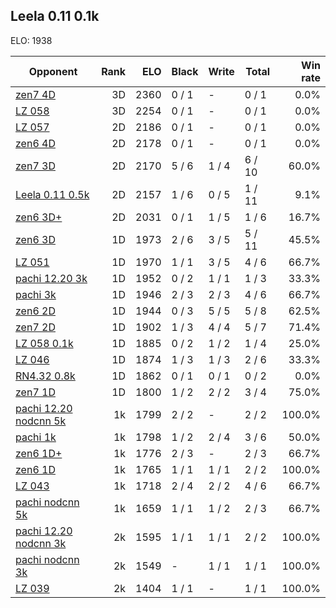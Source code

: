 ## Leela 0.11 0.1k ##

ELO: 1938

Opponent | Rank | ELO | Black | Write | Total | Win rate
---------|-----:|----:|-------|-------|-------|-------:
[zen7 4D](zen7%204D.md) | 3D | 2360 | 0 / 1 | - | 0 / 1 | 0.0%
[LZ 058](LZ%20058.md) | 3D | 2254 | 0 / 1 | - | 0 / 1 | 0.0%
[LZ 057](LZ%20057.md) | 2D | 2186 | 0 / 1 | - | 0 / 1 | 0.0%
[zen6 4D](zen6%204D.md) | 2D | 2178 | 0 / 1 | - | 0 / 1 | 0.0%
[zen7 3D](zen7%203D.md) | 2D | 2170 | 5 / 6 | 1 / 4 | 6 / 10 | 60.0%
[Leela 0.11 0.5k](Leela%200.11%200.5k.md) | 2D | 2157 | 1 / 6 | 0 / 5 | 1 / 11 | 9.1%
[zen6 3D+](zen6%203D+.md) | 2D | 2031 | 0 / 1 | 1 / 5 | 1 / 6 | 16.7%
[zen6 3D](zen6%203D.md) | 1D | 1973 | 2 / 6 | 3 / 5 | 5 / 11 | 45.5%
[LZ 051](LZ%20051.md) | 1D | 1970 | 1 / 1 | 3 / 5 | 4 / 6 | 66.7%
[pachi 12.20 3k](pachi%2012.20%203k.md) | 1D | 1952 | 0 / 2 | 1 / 1 | 1 / 3 | 33.3%
[pachi 3k](pachi%203k.md) | 1D | 1946 | 2 / 3 | 2 / 3 | 4 / 6 | 66.7%
[zen6 2D](zen6%202D.md) | 1D | 1944 | 0 / 3 | 5 / 5 | 5 / 8 | 62.5%
[zen7 2D](zen7%202D.md) | 1D | 1902 | 1 / 3 | 4 / 4 | 5 / 7 | 71.4%
[LZ 058 0.1k](LZ%20058%200.1k.md) | 1D | 1885 | 0 / 2 | 1 / 2 | 1 / 4 | 25.0%
[LZ 046](LZ%20046.md) | 1D | 1874 | 1 / 3 | 1 / 3 | 2 / 6 | 33.3%
[RN4.32 0.8k](RN4.32%200.8k.md) | 1D | 1862 | 0 / 1 | 0 / 1 | 0 / 2 | 0.0%
[zen7 1D](zen7%201D.md) | 1D | 1800 | 1 / 2 | 2 / 2 | 3 / 4 | 75.0%
[pachi 12.20 nodcnn 5k](pachi%2012.20%20nodcnn%205k.md) | 1k | 1799 | 2 / 2 | - | 2 / 2 | 100.0%
[pachi 1k](pachi%201k.md) | 1k | 1798 | 1 / 2 | 2 / 4 | 3 / 6 | 50.0%
[zen6 1D+](zen6%201D+.md) | 1k | 1776 | 2 / 3 | - | 2 / 3 | 66.7%
[zen6 1D](zen6%201D.md) | 1k | 1765 | 1 / 1 | 1 / 1 | 2 / 2 | 100.0%
[LZ 043](LZ%20043.md) | 1k | 1718 | 2 / 4 | 2 / 2 | 4 / 6 | 66.7%
[pachi nodcnn 5k](pachi%20nodcnn%205k.md) | 1k | 1659 | 1 / 1 | 1 / 2 | 2 / 3 | 66.7%
[pachi 12.20 nodcnn 3k](pachi%2012.20%20nodcnn%203k.md) | 2k | 1595 | 1 / 1 | 1 / 1 | 2 / 2 | 100.0%
[pachi nodcnn 3k](pachi%20nodcnn%203k.md) | 2k | 1549 | - | 1 / 1 | 1 / 1 | 100.0%
[LZ 039](LZ%20039.md) | 2k | 1404 | 1 / 1 | - | 1 / 1 | 100.0%
